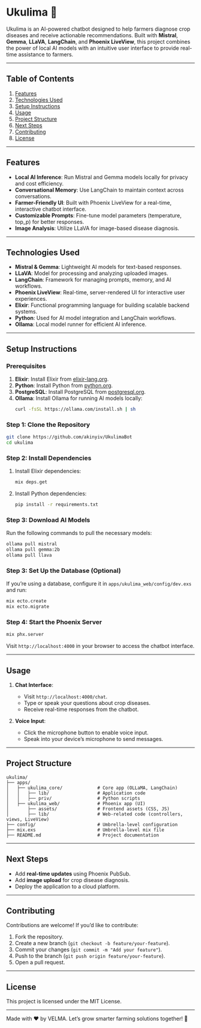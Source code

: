 # Ukulima 🌱

Ukulima is an AI-powered chatbot designed to help farmers diagnose crop diseases and receive actionable recommendations. Built with **Mistral**, **Gemma**, **LLaVA**, **LangChain**, and **Phoenix LiveView**, this project combines the power of local AI models with an intuitive user interface to provide real-time assistance to farmers.

---

## Table of Contents

1. [Features](#features)
2. [Technologies Used](#technologies-used)
3. [Setup Instructions](#setup-instructions)
4. [Usage](#usage)
5. [Project Structure](#project-structure)
6. [Next Steps](#next-steps)
7. [Contributing](#contributing)
8. [License](#license)

---

## Features

- **Local AI Inference**: Run Mistral and Gemma models locally for privacy and cost efficiency.
- **Conversational Memory**: Use LangChain to maintain context across conversations.
- **Farmer-Friendly UI**: Built with Phoenix LiveView for a real-time, interactive chatbot interface.
- **Customizable Prompts**: Fine-tune model parameters (temperature, top\_p) for better responses.
- **Image Analysis**: Utilize LLaVA for image-based disease diagnosis.

---

## Technologies Used

- **Mistral & Gemma**: Lightweight AI models for text-based responses.
- **LLaVA**: Model for processing and analyzing uploaded images.
- **LangChain**: Framework for managing prompts, memory, and AI workflows.
- **Phoenix LiveView**: Real-time, server-rendered UI for interactive user experiences.
- **Elixir**: Functional programming language for building scalable backend systems.
- **Python**: Used for AI model integration and LangChain workflows.
- **Ollama**: Local model runner for efficient AI inference.

---

## Setup Instructions

### Prerequisites

1. **Elixir**: Install Elixir from [elixir-lang.org](https://elixir-lang.org/install.html).
2. **Python**: Install Python from [python.org](https://www.python.org/downloads/).
3. **PostgreSQL**: Install PostgreSQL from [postgresql.org](https://www.postgresql.org/download/).
4. **Ollama**: Install Ollama for running AI models locally:
   ```sh
   curl -fsSL https://ollama.com/install.sh | sh
   ```

### Step 1: Clone the Repository

```bash
git clone https://github.com/akinyiv/UkulimaBot
cd ukulima
```

### Step 2: Install Dependencies

1. Install Elixir dependencies:

   ```bash
   mix deps.get
   ```

2. Install Python dependencies:

   ```bash
   pip install -r requirements.txt
   ```

### Step 3: Download AI Models

Run the following commands to pull the necessary models:

```sh
ollama pull mistral
ollama pull gemma:2b
ollama pull llava
```

### Step 3: Set Up the Database (Optional)
If you’re using a database, configure it in `apps/ukulima_web/config/dev.exs` and run:
```bash
mix ecto.create
mix ecto.migrate
```

### Step 4: Start the Phoenix Server
```bash
mix phx.server
```

Visit `http://localhost:4000` in your browser to access the chatbot interface.

---

## Usage
1. **Chat Interface**:
   - Visit `http://localhost:4000/chat`.
   - Type or speak your questions about crop diseases.
   - Receive real-time responses from the chatbot.

2. **Voice Input**:
   - Click the microphone button to enable voice input.
   - Speak into your device’s microphone to send messages.

---

## Project Structure
```
ukulima/
├── apps/
│   ├── ukulima_core/             # Core app (OLLaMA, LangChain)
│   │   ├── lib/                  # Application code
│   │   ├── priv/                 # Python scripts
│   ├── ukulima_web/              # Phoenix app (UI)
│       ├── assets/               # Frontend assets (CSS, JS)
│       ├── lib/                  # Web-related code (controllers, views, LiveView)
├── config/                       # Umbrella-level configuration
├── mix.exs                       # Umbrella-level mix file
├── README.md                     # Project documentation
```

---

## Next Steps
- Add **real-time updates** using Phoenix PubSub.
- Add **image upload** for crop disease diagnosis.
- Deploy the application to a cloud platform.

---

## Contributing
Contributions are welcome! If you’d like to contribute:
1. Fork the repository.
2. Create a new branch (`git checkout -b feature/your-feature`).
3. Commit your changes (`git commit -m "Add your feature"`).
4. Push to the branch (`git push origin feature/your-feature`).
5. Open a pull request.

---

## License
This project is licensed under the MIT License.

---

Made with ❤️ by VELMA. Let’s grow smarter farming solutions together! 🌾